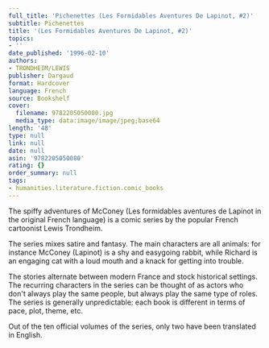 ```yaml
---
full_title: 'Pichenettes (Les Formidables Aventures De Lapinot, #2)'
subtitle: Pichenettes
title: '(Les Formidables Aventures De Lapinot, #2)'
topics:
- ''
date_published: '1996-02-10'
authors:
- TRONDHEIM/LEWIS
publisher: Dargaud
format: Hardcover
language: French
source: Bookshelf
cover:
  filename: 9782205050080.jpg
  media_type: data:image/image/jpeg;base64
length: '48'
type: null
link: null
date: null
asin: '9782205050080'
rating: {}
order_summary: null
tags:
- humanities.literature.fiction.comic_books
---
```

The spiffy adventures of McConey (Les formidables aventures de Lapinot in the original French language) is a comic series by the popular French cartoonist Lewis Trondheim.

The series mixes satire and fantasy. The main characters are all animals: for instance McConey (Lapinot) is a shy and easygoing rabbit, while Richard is an engaging cat with a loud mouth and a knack for getting into trouble.

The stories alternate between modern France and stock historical settings. The recurring characters in the series can be thought of as actors who don't always play the same people, but always play the same type of roles. The series is generally unpredictable: each book is different in terms of pace, plot, theme, etc.

Out of the ten official volumes of the series, only two have been translated in English.
